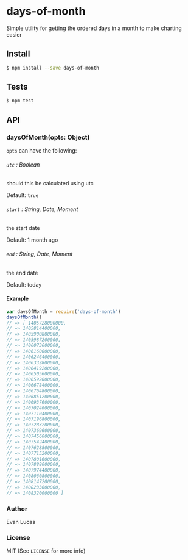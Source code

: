 # days-of-month

Simple utility for getting the ordered days in a month to make charting easier

## Install

```bash
$ npm install --save days-of-month
```

## Tests

```bash
$ npm test
```

## API

### daysOfMonth(opts: Object)

`opts` can have the following:

###### `utc` : Boolean

should this be calculated using utc

Default: `true`

###### `start` : String, Date, Moment

the start date

Default: 1 month ago

###### `end` : String, Date, Moment

the end date

Default: today

#### Example

```js
var daysOfMonth = require('days-of-month')
daysOfMonth()
// => [ 1405728000000,
// => 1405814400000,
// => 1405900800000,
// => 1405987200000,
// => 1406073600000,
// => 1406160000000,
// => 1406246400000,
// => 1406332800000,
// => 1406419200000,
// => 1406505600000,
// => 1406592000000,
// => 1406678400000,
// => 1406764800000,
// => 1406851200000,
// => 1406937600000,
// => 1407024000000,
// => 1407110400000,
// => 1407196800000,
// => 1407283200000,
// => 1407369600000,
// => 1407456000000,
// => 1407542400000,
// => 1407628800000,
// => 1407715200000,
// => 1407801600000,
// => 1407888000000,
// => 1407974400000,
// => 1408060800000,
// => 1408147200000,
// => 1408233600000,
// => 1408320000000 ]
```

### Author

Evan Lucas

### License

MIT (See `LICENSE` for more info)
